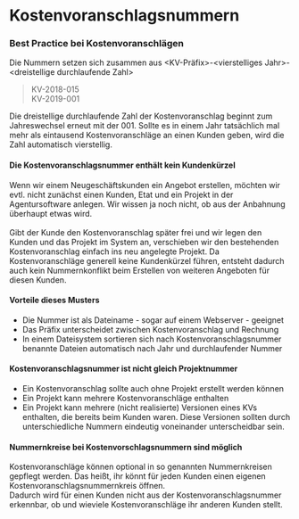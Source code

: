# Kostenvoranschlagsnummern

### **Best Practice bei Kostenvoranschlägen**

Die Nummern setzen sich zusammen aus \<KV-Präfix>-\<vierstelliges Jahr>-\<dreistellige durchlaufende Zahl>

> KV-2018-015 \
> KV-2019-001

Die dreistellige durchlaufende Zahl der Kostenvoranschlag beginnt zum Jahreswechsel erneut mit der 001. Sollte es in einem Jahr tatsächlich mal mehr als eintausend Kostenvoranschläge an einen Kunden geben, wird die Zahl automatisch vierstellig.

#### Die Kostenvoranschlagsnummer enthält kein Kundenkürzel

Wenn wir einem Neugeschäftskunden ein Angebot erstellen, möchten wir evtl. nicht zunächst einen Kunden, Etat und ein Projekt in der Agentursoftware anlegen. Wir wissen ja noch nicht, ob aus der Anbahnung überhaupt etwas wird.\
\
Gibt der Kunde den Kostenvoranschlag später frei und wir legen den Kunden und das Projekt im System an, verschieben wir den bestehenden Kostenvoranschlag einfach ins neu angelegte Projekt. Da Kostenvoranschläge generell keine Kundenkürzel führen, entsteht dadurch auch kein Nummernkonflikt beim Erstellen von weiteren Angeboten für diesen Kunden.

#### Vorteile dieses Musters

* Die Nummer ist als Dateiname - sogar auf einem Webserver - geeignet
* Das Präfix unterscheidet zwischen Kostenvoranschlag und Rechnung
* In einem Dateisystem sortieren sich nach Kostenvoranschlagsnummer benannte Dateien automatisch nach Jahr und durchlaufender Nummer

#### Kostenvoranschlagsnummer ist nicht gleich Projektnummer

* Ein Kostenvoranschlag sollte auch ohne Projekt erstellt werden können
* Ein Projekt kann mehrere Kostenvoranschläge enthalten
* Ein Projekt kann mehrere (nicht realisierte) Versionen eines KVs enthalten, die bereits beim Kunden waren. Diese Versionen sollten durch unterschiedliche Nummern eindeutig voneinander unterscheidbar sein.

#### Nummernkreise bei Kostenvorschlagsnummern sind möglich

Kostenvoranschläge können optional in so genannten Nummernkreisen gepflegt werden. Das heißt, ihr könnt für jeden Kunden einen eigenen Kostenvoranschlagsnummernkreis öffnen. \
Dadurch wird für einen Kunden nicht aus der Kostenvoranschlagsnummer erkennbar, ob und wieviele Kostenvoranschläge ihr anderen Kunden stellt.
